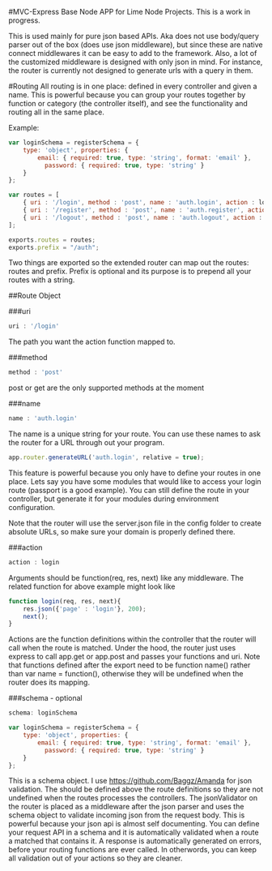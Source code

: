 #MVC-Express
Base Node APP for Lime Node Projects. This is a work in progress.

This is used mainly for pure json based APIs. 
Aka does not use body/query parser out of the box (does use json middleware), but since these are native connect middlewares it can be easy to add to the framework. Also, a lot of the customized middleware is designed with only json in mind. For instance, the router is currently not designed to generate urls with a query in them.

#Routing
All routing is in one place: defined in every controller and given a name. This is powerful because you can group your routes together by function or category (the controller itself), and see the functionality and routing all in the same place.

Example:
```javascript
var loginSchema = registerSchema = { 
    type: 'object', properties: {
        email: { required: true, type: 'string', format: 'email' },
	      password: { required: true, type: 'string' }
    }
};

var routes = [
    { uri : '/login', method : 'post', name : 'auth.login', action : login, schema: loginSchema },
    { uri : '/register', method : 'post', name : 'auth.register', action : register, schema: registerSchema },
    { uri : '/logout', method : 'post', name : 'auth.logout', action : logout }
];

exports.routes = routes;
exports.prefix = "/auth";
```
Two things are exported so the extended router can map out the routes: routes and prefix. Prefix is optional and its purpose is to prepend all your routes with a string.

##Route Object

###uri 
```javascript
uri : '/login'
```
The path you want the action function mapped to.

###method
```javascript
method : 'post'
```
post or get are the only supported methods at the moment

###name
```javascript
name : 'auth.login'
```

The name is a unique string for your route. You can use these names to ask the router for a URL through out your program.

```javascript
app.router.generateURL('auth.login', relative = true);
```

This feature is powerful because you only have to define your routes in one place. Lets say you have some modules that would like to access your login route (passport is a good example). You can still define the route in your controller, but generate it for your modules during environment configuration.

Note that the router will use the server.json file in the config folder to create absolute URLs, so make sure your domain is properly defined there.

###action
```javascript
action : login
```
Arguments should be function(req, res, next) like any middleware. The related function for above example might
look like
```javascript
function login(req, res, next){
	res.json({'page' : 'login'}, 200);
	next();
}
```
Actions are the function definitions within the controller that the router will call when the route is matched. Under the hood, the router just uses express to call app.get or app.post and passes your functions and uri. Note that functions defined after the export need to be function name() rather than var name = function(), otherwise they will be undefined when the router does its mapping.

###schema - optional
```javascript
schema: loginSchema
```

```javascript
var loginSchema = registerSchema = { 
    type: 'object', properties: {
        email: { required: true, type: 'string', format: 'email' },
	      password: { required: true, type: 'string' }
    }
};
```
This is a schema object. I use https://github.com/Baggz/Amanda for json validation. The should be defined above the route definitions so they are not undefined when the routes processes the controllers. The jsonValidator on the router is placed as a middleware after the json parser and uses the schema object to validate incoming json from the request body. This is powerful because your json api is almost self documenting. You can define your request API in a schema and it is automatically validated when a route a matched that contains it. A response is automatically generated on errors, before your routing functions are ever called. In otherwords, you can keep all validation out of your actions so they are cleaner.
